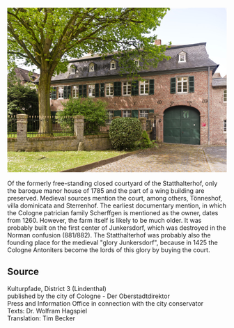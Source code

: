 ![Stadthalterhof](./images/05315000-b03-t01/p1.2.jpg)

Of the formerly free-standing closed courtyard of the Statthalterhof, only the baroque manor house of 1785 and the part of a wing building are preserved. Medieval sources mention the court, among others, Tönneshof, villa dominicata and Sterrenhof. The earliest documentary mention, in which the Cologne patrician family Scherffgen is mentioned as the owner, dates from 1260. However, the farm itself is likely to be much older. It was probably built on the first center of Junkersdorf, which was destroyed in the Norman confusion (881/882). The Statthalterhof was probably also the founding place for the medieval "glory Junkersdorf", because in 1425 the Cologne Antoniters become the lords of this glory by buying the court.

## Source

Kulturpfade, District 3 (Lindenthal)  
published by the city of Cologne - Der Oberstadtdirektor  
Press and Information Office in connection with the city conservator  
Texts: Dr. Wolfram Hagspiel  
Translation: Tim Becker